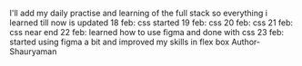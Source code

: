 I'll add my daily practise and learning of the full stack so everything i learned till now is updated 
18 feb: css started
19 feb: css 
20 feb: css 
21 feb: css near end 
22 feb: learned how to use figma and done with css
23 feb: started using figma a bit and improved my skills in flex box
Author- Shauryaman

